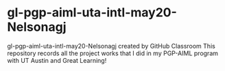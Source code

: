 # gl-pgp-aiml-uta-intl-may20-Nelsonagj
gl-pgp-aiml-uta-intl-may20-Nelsonagj created by GitHub Classroom
This repository records all the project works that I did in my PGP-AIML program with UT Austin and Great Learning!
